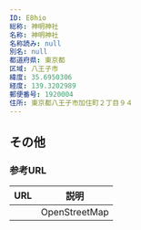 ```yaml
---
ID: E8hio
総称: 神明神社
名称: 神明神社
名称読み: null
別名: null
都道府県: 東京都
区域: 八王子市
緯度: 35.6950306
経度: 139.3202989
郵便番号: 1920004
住所: 東京都八王子市加住町２丁目９４
---
```


## その他

### 参考URL

| URL | 説明          |
| --- | ------------- |
|     | OpenStreetMap |
